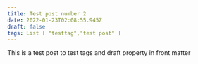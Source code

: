```yaml
---
title: Test post number 2
date: 2022-01-23T02:08:55.945Z
draft: false
tags: List [ "testtag","test post" ]
---
```

This is a test post to test tags and draft property in front matter
